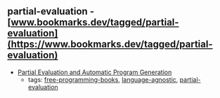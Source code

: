 partial-evaluation - [www.bookmarks.dev/tagged/partial-evaluation](https://www.bookmarks.dev/tagged/partial-evaluation)
---
* [Partial Evaluation and Automatic Program Generation](http://www.itu.dk/people/sestoft/pebook/)
    * tags: [free-programming-books](../tagged/free-programming-books.md), [language-agnostic](../tagged/language-agnostic.md), [partial-evaluation](../tagged/partial-evaluation.md)
